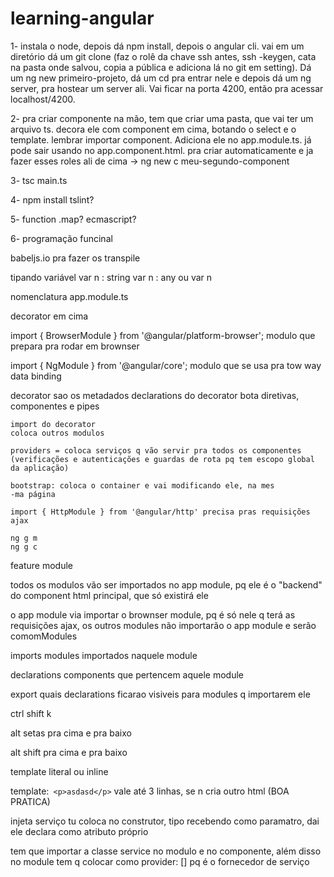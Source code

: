 # learning-angular
1- 
instala o node, depois dá npm install, depois o angular cli. vai em um diretório dá um git clone (faz o rolê da chave ssh antes, ssh -keygen, cata na pasta onde salvou, copia a pública e adiciona lá no git em setting). Dá um ng new primeiro-projeto, dá um cd pra entrar nele e depois dá um ng server, pra hostear um server ali. Vai ficar na porta 4200, então pra acessar localhost/4200.

2-
pra criar componente na mão, tem que criar uma pasta, que vai ter um arquivo ts. decora ele com component em cima, botando o select e o template. lembrar importar component. Adiciona ele no app.module.ts. já pode sair usando no app.component.html. pra criar automaticamente e ja fazer esses roles ali de cima -> ng new c meu-segundo-component

3-
tsc main.ts

4-
npm install tslint?

5- 
function .map? ecmascript?

6-
programação  funcinal

babeljs.io pra fazer os transpile

tipando variável
var n : string
var n : any ou var n

nomenclatura app.module.ts

decorator em cima

import { BrowserModule } from '@angular/platform-browser'; modulo que prepara pra rodar em brownser

import { NgModule } from '@angular/core'; modulo que se usa pra tow way data binding

decorator sao os metadados
    declarations do decorator
    bota diretivas, componentes e pipes

    import do decorator
    coloca outros modulos

    providers = coloca serviços q vão servir pra todos os componentes (verificações e autenticações e guardas de rota pq tem escopo global da aplicação)

    bootstrap: coloca o container e vai modificando ele, na mes
    -ma página

    import { HttpModule } from '@angular/http' precisa pras requisições ajax

    ng g m
    ng g c

feature module

todos os modulos vão ser importados no app module, pq ele
é o "backend" do component html principal, que só existirá ele

o app module via importar o brownser module, pq é só nele q terá as requisições ajax, os outros modules não importarão o app module e serão comomModules

imports
    modules importados naquele module

declarations
    components que pertencem aquele module

export
    quais declarations ficarao visiveis para modules q importarem ele

ctrl shift k

alt setas pra cima e pra baixo

alt shift pra cima e pra baixo

template literal ou inline 

template:` 
    <p>asdasd</p>
`
vale até 3 linhas, se n cria outro html (BOA PRATICA)

injeta serviço tu coloca no construtor, tipo recebendo como paramatro, dai ele declara como atributo próprio

tem que importar a classe service no modulo e no componente, além disso no module tem q colocar como provider: [] pq é o fornecedor de serviço 






